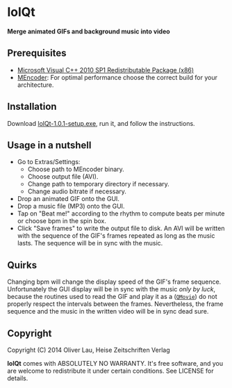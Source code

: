 # lolQt

**Merge animated GIFs and background music into video**

## Prerequisites

  * [Microsoft Visual C++ 2010 SP1 Redistributable Package (x86)](http://www.microsoft.com/de-de/download/details.aspx?id=8328)
  * [MEncoder](http://oss.netfarm.it/mplayer-win32.php): For optimal performance choose the correct build for your architecture.

## Installation

Download [lolQt-1.0.1-setup.exe](https://drive.google.com/folderview?id=0B3S-OBO0P8GMMlJZNzFLVDY2bFE&usp=sharing), run it, and follow the instructions.

## Usage in a nutshell

  * Go to Extras/Settings:
    - Choose path to MEncoder binary.
    - Choose output file (AVI).
    - Change path to temporary directory if necessary.
    - Change audio bitrate if necessary.
  * Drop an animated GIF onto the GUI.
  * Drop a music file (MP3) onto the GUI.
  * Tap on "Beat me!" according to the rhythm to compute beats per minute or choose bpm in the spin box.
  * Click "Save frames" to write the output file to disk. An AVI will be written with the sequence of the GIF's frames repeated as long as the music lasts. The sequence will be in sync with the music.

## Quirks

Changing bpm will change the display speed of the GIF's frame sequence. Unfortunately the GUI display will be in sync with the music _only by luck_, because the routines used to read the GIF and play it as a ([```QMovie```](http://qt-project.org/doc/qt-5/QMovie.html)) do not properly respect the intervals between the frames. Nevertheless, the frame sequence and the music in the written video will be in sync dead sure.

## Copyright

Copyright (C) 2014 Oliver Lau, Heise Zeitschriften Verlag

**lolQt** comes with ABSOLUTELY NO WARRANTY. It's free software, and you are welcome to redistribute it under certain conditions. See LICENSE for details.
